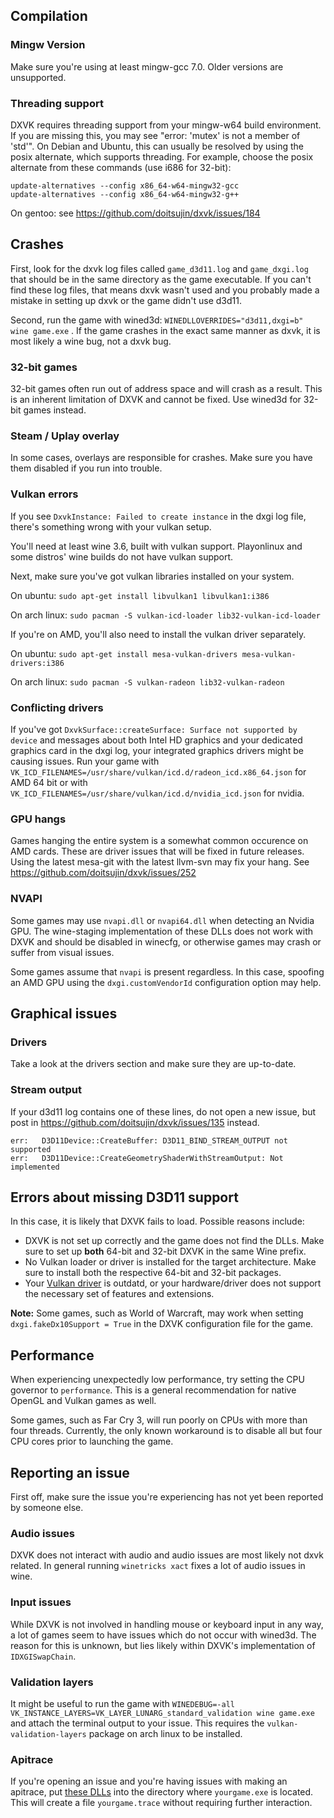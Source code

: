 ## Compilation
### Mingw Version
Make sure you're using at least mingw-gcc 7.0. Older versions are unsupported.

### Threading support
DXVK requires threading support from your mingw-w64 build environment. If you are missing this, you may see "error: 'mutex' is not a member of 'std'". On Debian and Ubuntu, this can usually be resolved by using the posix alternate, which supports threading. For example, choose the posix alternate from these commands (use i686 for 32-bit):

```
update-alternatives --config x86_64-w64-mingw32-gcc
update-alternatives --config x86_64-w64-mingw32-g++
```

On gentoo: see https://github.com/doitsujin/dxvk/issues/184

## Crashes
First, look for the dxvk log files called `game_d3d11.log` and `game_dxgi.log` that should be in the same directory as the game executable. If you can't find these log files, that means dxvk wasn't used and you probably made a mistake in setting up dxvk or the game didn't use d3d11.

Second, run the game with wined3d: `WINEDLLOVERRIDES="d3d11,dxgi=b" wine game.exe` . If the game crashes in the exact same manner as dxvk, it is most likely a wine bug, not a dxvk bug.

### 32-bit games

32-bit games often run out of address space and will crash as a result. This is an inherent limitation of DXVK and cannot be fixed. Use wined3d for 32-bit games instead.

### Steam / Uplay overlay

In some cases, overlays are responsible for crashes. Make sure you have them disabled if you run into trouble.

### Vulkan errors
If you see `DxvkInstance: Failed to create instance` in the dxgi log file, there's something wrong with your vulkan setup. 

You'll need at least wine 3.6, built with vulkan support. Playonlinux and some distros' wine builds do not have vulkan support.

Next, make sure you've got vulkan libraries installed on your system.

On ubuntu: `sudo apt-get install libvulkan1 libvulkan1:i386`

On arch linux: `sudo pacman -S vulkan-icd-loader lib32-vulkan-icd-loader`

If you're on AMD, you'll also need to install the vulkan driver separately.

On ubuntu: `sudo apt-get install mesa-vulkan-drivers mesa-vulkan-drivers:i386`

On arch linux: `sudo pacman -S vulkan-radeon lib32-vulkan-radeon`

### Conflicting drivers
If you've got `DxvkSurface::createSurface: Surface not supported by device` and messages about both Intel HD graphics and your dedicated graphics card in the dxgi log, your integrated graphics drivers might be causing issues. Run your game with `VK_ICD_FILENAMES=/usr/share/vulkan/icd.d/radeon_icd.x86_64.json` for AMD 64 bit or with `VK_ICD_FILENAMES=/usr/share/vulkan/icd.d/nvidia_icd.json` for nvidia.

### GPU hangs
Games hanging the entire system is a somewhat common occurence on AMD cards. These are driver issues that will be fixed in future releases. Using the latest mesa-git with the latest llvm-svn may fix your hang. See https://github.com/doitsujin/dxvk/issues/252

### NVAPI
Some games may use `nvapi.dll` or `nvapi64.dll` when detecting an Nvidia GPU. The wine-staging implementation of these DLLs does not work with DXVK and should be disabled in winecfg, or otherwise games may crash or suffer from visual issues.

Some games assume that `nvapi` is present regardless. In this case, spoofing an AMD GPU using the `dxgi.customVendorId` configuration option may help.

## Graphical issues
### Drivers
Take a look at the drivers section and make sure they are up-to-date.

### Stream output
If your d3d11 log contains one of these lines, do not open a new issue, but post in https://github.com/doitsujin/dxvk/issues/135 instead.
```
err:   D3D11Device::CreateBuffer: D3D11_BIND_STREAM_OUTPUT not supported
err:   D3D11Device::CreateGeometryShaderWithStreamOutput: Not implemented
```

## Errors about missing D3D11 support
In this case, it is likely that DXVK fails to load. Possible reasons include:
- DXVK is not set up correctly and the game does not find the DLLs. Make sure to set up **both** 64-bit and 32-bit DXVK in the same Wine prefix.
- No Vulkan loader or driver is installed for the target architecture. Make sure to install both the respective 64-bit and 32-bit packages.
- Your [Vulkan driver](https://github.com/doitsujin/dxvk/wiki/Driver-support) is outdatd, or your hardware/driver does not support the necessary set of features and extensions.

**Note:** Some games, such as World of Warcraft, may work when setting `dxgi.fakeDx10Support = True` in the DXVK configuration file for the game.

## Performance

When experiencing unexpectedly low performance, try setting the CPU governor to `performance`. This is a general recommendation for native OpenGL and Vulkan games as well.

Some games, such as Far Cry 3, will run poorly on CPUs with more than four threads. Currently, the only known workaround is to disable all but four CPU cores prior to launching the game.

## Reporting an issue
First off, make sure the issue you're experiencing has not yet been reported by someone else.

### Audio issues
DXVK does not interact with audio and audio issues are most likely not dxvk related. In general running `winetricks xact` fixes a lot of audio issues in wine.

### Input issues
While DXVK is not involved in handling mouse or keyboard input in any way, a lot of games seem to have issues which do not occur with wined3d. The reason for this is unknown, but lies likely within DXVK's implementation of `IDXGISwapChain`.

### Validation layers
It might be useful to run the game with `WINEDEBUG=-all VK_INSTANCE_LAYERS=VK_LAYER_LUNARG_standard_validation wine game.exe` and attach the terminal output to your issue. This requires the `vulkan-validation-layers` package on arch linux to be installed.

### Apitrace
If you're opening an issue and you're having issues with making an apitrace, put [these DLLs]( https://www.dropbox.com/sh/o769ius47wpu3pw/AABYFKQFFNsCsosXhl7_HReDa?dl=0) into the directory where `yourgame.exe` is located. This will create a file `yourgame.trace` without requiring further interaction.